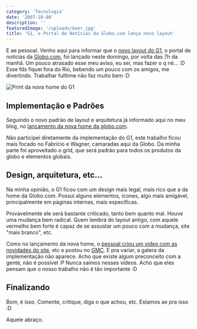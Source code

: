 ```yaml
---
category: 'Tecnologia'
date: '2007-10-08'
description: ''
featuredImage: '/uploads/beer.jpg'
title: 'G1, o Portal de Notícias da Globo.com lança novo layout'
---
```


E ae pessoal. Venho aqui para informar que o [novo layout do G1](http://www.g1.com.br/), o portal de notícias da [Globo.com](http://www.globo.com/), foi lançado neste domingo, por volta das 7h da manhã. Um pouco atrasado esse meu aviso, eu sei, mas fazer o q né... :D Esse fds fiquei fora do Rio, bebendo um pouco com os amigos, me divertindo. Trabalhar fulltime não faz muito bem :D

![Print da nova home do G1](/uploads/0_11707095_00.jpg)

## Implementação e Padrões

Seguindo o novo padrão de layout e arquitetura já informado aqui no meu blog, no [lançamento da nova home da globo.com](/portal-globocom-lanca-sua-nova-home).

Não participei diretamente da implementação do G1, este trabalho ficou mais focado no Fabrício e Wagner, camaradas aqui da Globo. Da minha parte foi aproveitado o grid, que será padrão para todos os produtos da globo e elementos globais.

## Design, arquitetura, etc...

Na minha opinião, o G1 ficou com um design mais legal, mais rico que a da home da Globo.com. Possui alguns elementos, ícones, algo mais amigável, principalmente em páginas internas, mais específicas.

Provavelmente ele será bastante criticado, tanto bem quanto mal. Houve uma mudança bem radical. Quem lembra do layout antigo, com aquele vermelho bem forte é capaz de se assustar um pouco com a mudança, site "mais branco", etc.

Como no lançamento da nova home, o [pessoal criou um vídeo com as novidades do site](http://video.globo.com/Videos/Player/Noticias/0,,GIM739537-7823-CONHECA+O+NOVO+G,00.html), etc e postou no [GMC](http://video.globo.com/). E pra variar, a galera da implementação não aparece. Acho que existe algum preconceito com a gente, não é possível :P Nunca saímos nesses vídeos. Acho que eles pensam que o nosso trabalho não é tão importante :D

## Finalizando

Bom, é isso. Comente, critique, diga o que achou, etc. Estamos ae pra isso :D

Aquele abraço.
